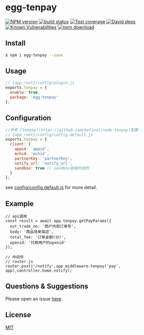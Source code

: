 # egg-tenpay

[![NPM version][npm-image]][npm-url]
[![build status][travis-image]][travis-url]
[![Test coverage][codecov-image]][codecov-url]
[![David deps][david-image]][david-url]
[![Known Vulnerabilities][snyk-image]][snyk-url]
[![npm download][download-image]][download-url]

[npm-image]: https://img.shields.io/npm/v/egg-tenpay.svg?style=flat-square
[npm-url]: https://npmjs.org/package/egg-tenpay
[travis-image]: https://img.shields.io/travis/eggjs/egg-tenpay.svg?style=flat-square
[travis-url]: https://travis-ci.org/eggjs/egg-tenpay
[codecov-image]: https://img.shields.io/codecov/c/github/eggjs/egg-tenpay.svg?style=flat-square
[codecov-url]: https://codecov.io/github/eggjs/egg-tenpay?branch=master
[david-image]: https://img.shields.io/david/eggjs/egg-tenpay.svg?style=flat-square
[david-url]: https://david-dm.org/eggjs/egg-tenpay
[snyk-image]: https://snyk.io/test/npm/egg-tenpay/badge.svg?style=flat-square
[snyk-url]: https://snyk.io/test/npm/egg-tenpay
[download-image]: https://img.shields.io/npm/dm/egg-tenpay.svg?style=flat-square
[download-url]: https://npmjs.org/package/egg-tenpay

<!--
egg plugin for [tenpay](https://github.com/befinal/node-tenpay)
-->

## Install

```bash
$ npm i egg-tenpay --save
```

## Usage

```js
// {app_root}/config/plugin.js
exports.tenpay = {
  enable: true,
  package: 'egg-tenpay'
};
```

## Configuration

```js
//参考 [tenpay](https://github.com/befinal/node-tenpay)配置
// {app_root}/config/config.default.js
exports.tenpay = {
  client: {
    appid: 'appid',
    mchid: 'mchid',
    partnerKey: 'partnerKey',
    notify_url: 'notify_url',
    sandbox: true // sandbox是插件加的
  }
};
```

see [config/config.default.js](config/config.default.js) for more detail.

## Example

```
// api调用
const result = await app.tenpay.getPayParams({
  out_trade_no: '商户内部订单号',
  body: '商品简单描述',
  total_fee: '订单金额(分)',
  openid: '付款用户的openid'
});

// 中间件
// router.js
router.post('/notify',app.middleware.tenpay('pay', app),controller.home.notify);

```

## Questions & Suggestions

Please open an issue [here](https://github.com/eggjs/egg/issues).

## License

[MIT](LICENSE)
